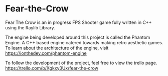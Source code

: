 # Fear-the-Crow

Fear The Crow is an in progress FPS Shooter game fully written in C++ using the Raylib Library.

The engine being developed around this project is called the Phantom Engine. A C++ based engine catered towards making retro aesthetic games.
To learn about the architecture of the engine, visit https://ionthedev.com/phantom-engine

To follow the development of the project, feel free to view the trello page. https://trello.com/b/Xgkxy3Ux/fear-the-crow